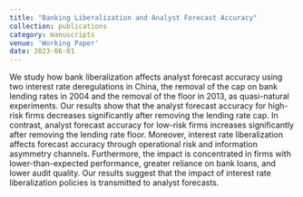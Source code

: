 ```yaml
---
title: "Banking Liberalization and Analyst Forecast Accuracy"
collection: publications
category: manuscripts
venue: 'Working Paper'
date: 2023-06-01
---
```


We study how bank liberalization affects analyst forecast accuracy using two interest rate deregulations in China, the removal of the cap on bank lending rates in 2004 and the removal of the floor in 2013, as quasi-natural experiments. Our results show that the analyst forecast accuracy for high-risk firms decreases significantly after removing the lending rate cap. In contrast, analyst forecast accuracy for low-risk firms increases significantly after removing the lending rate floor. Moreover, interest rate liberalization affects forecast accuracy through operational risk and information asymmetry channels. Furthermore, the impact is concentrated in firms with lower-than-expected performance, greater reliance on bank loans, and lower audit quality. Our results suggest that the impact of interest rate liberalization policies is transmitted to analyst forecasts.
